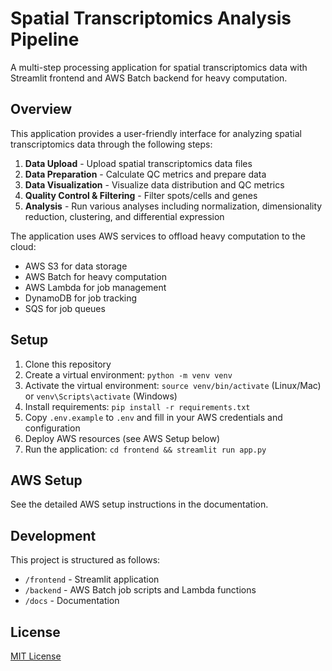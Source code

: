 # Spatial Transcriptomics Analysis Pipeline

A multi-step processing application for spatial transcriptomics data with Streamlit frontend and AWS Batch backend for heavy computation.

## Overview

This application provides a user-friendly interface for analyzing spatial transcriptomics data through the following steps:

1. **Data Upload** - Upload spatial transcriptomics data files
2. **Data Preparation** - Calculate QC metrics and prepare data
3. **Data Visualization** - Visualize data distribution and QC metrics
4. **Quality Control & Filtering** - Filter spots/cells and genes
5. **Analysis** - Run various analyses including normalization, dimensionality reduction, clustering, and differential expression

The application uses AWS services to offload heavy computation to the cloud:
- AWS S3 for data storage
- AWS Batch for heavy computation
- AWS Lambda for job management
- DynamoDB for job tracking
- SQS for job queues

## Setup

1. Clone this repository
2. Create a virtual environment: `python -m venv venv`
3. Activate the virtual environment: `source venv/bin/activate` (Linux/Mac) or `venv\Scripts\activate` (Windows)
4. Install requirements: `pip install -r requirements.txt`
5. Copy `.env.example` to `.env` and fill in your AWS credentials and configuration
6. Deploy AWS resources (see AWS Setup below)
7. Run the application: `cd frontend && streamlit run app.py`

## AWS Setup

See the detailed AWS setup instructions in the documentation.

## Development

This project is structured as follows:

- `/frontend` - Streamlit application
- `/backend` - AWS Batch job scripts and Lambda functions
- `/docs` - Documentation

## License

[MIT License](LICENSE)